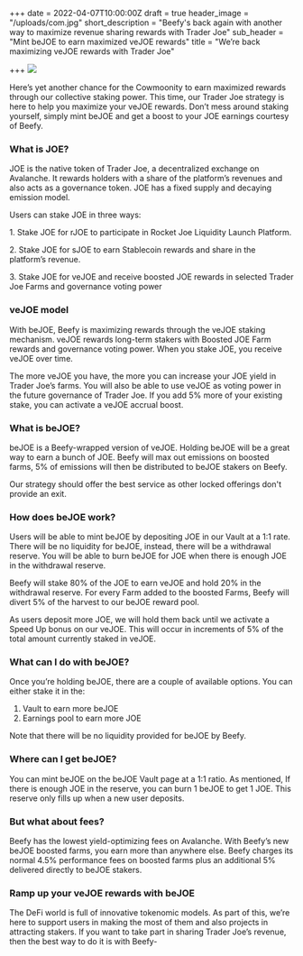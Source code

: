 +++
date = 2022-04-07T10:00:00Z
draft = true
header_image = "/uploads/com.jpg"
short_description = "Beefy's back again with another way to maximize revenue sharing rewards with Trader Joe"
sub_header = "Mint beJOE to earn maximized veJOE rewards"
title = "We’re back maximizing veJOE rewards with Trader Joe"

+++
![](/uploads/com.jpg)

Here’s yet another chance for the Cowmoonity to earn maximized rewards through our collective staking power. This time, our Trader Joe strategy is here to help you maximize your veJOE rewards. Don’t mess around staking yourself, simply mint beJOE and get a boost to your JOE earnings courtesy of Beefy.

### What is JOE?

JOE is the native token of Trader Joe, a decentralized exchange on Avalanche. It rewards holders with a share of the platform’s revenues and also acts as a governance token. JOE has a fixed supply and decaying emission model.

Users can stake JOE in three ways:

1\. Stake JOE for rJOE to participate in Rocket Joe Liquidity Launch Platform.

2\. Stake JOE for sJOE to earn Stablecoin rewards and share in the platform’s revenue.

3\. Stake JOE for veJOE and receive boosted JOE rewards in selected Trader Joe Farms and governance voting power

### veJOE model

With beJOE, Beefy is maximizing rewards through the veJOE staking mechanism. veJOE rewards long-term stakers with Boosted JOE Farm rewards and governance voting power. When you stake JOE, you receive veJOE over time.

The more veJOE you have, the more you can increase your JOE yield in Trader Joe’s farms. You will also be able to use veJOE as voting power in the future governance of Trader Joe. If you add 5% more of your existing stake, you can activate a veJOE accrual boost.

### What is beJOE?

beJOE is a Beefy-wrapped version of veJOE. Holding beJOE will be a great way to earn a bunch of JOE. Beefy will max out emissions on boosted farms, 5% of emissions will then be distributed to beJOE stakers on Beefy.

Our strategy should offer the best service as other locked offerings don't provide an exit.

### How does beJOE work?

Users will be able to mint beJOE by depositing JOE in our Vault at a 1:1 rate. There will be no liquidity for beJOE, instead, there will be a withdrawal reserve. You will be able to burn beJOE for JOE when there is enough JOE in the withdrawal reserve.

Beefy will stake 80% of the JOE to earn veJOE and hold 20% in the withdrawal reserve. For every Farm added to the boosted Farms, Beefy will divert 5% of the harvest to our beJOE reward pool.

As users deposit more JOE, we will hold them back until we activate a Speed Up bonus on our veJOE. This will occur in increments of 5% of the total amount currently staked in veJOE.

### What can I do with beJOE?

Once you’re holding beJOE, there are a couple of available options. You can either stake it in the:

1. Vault to earn more beJOE
2. Earnings pool to earn more JOE

Note that there will be no liquidity provided for beJOE by Beefy.

### Where can I get beJOE?

You can mint beJOE on the beJOE Vault page at a 1:1 ratio. As mentioned, If there is enough JOE in the reserve, you can burn 1 beJOE to get 1 JOE. This reserve only fills up when a new user deposits.

### But what about fees?

Beefy has the lowest yield-optimizing fees on Avalanche. With Beefy’s new beJOE boosted farms, you earn more than anywhere else. Beefy charges its normal 4.5% performance fees on boosted farms plus an additional 5% delivered directly to beJOE stakers.

### Ramp up your veJOE rewards with beJOE

The DeFi world is full of innovative tokenomic models. As part of this, we’re here to support users in making the most of them and also projects in attracting stakers. If you want to take part in sharing Trader Joe’s revenue, then the best way to do it is with Beefy-